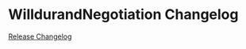 # WilldurandNegotiation Changelog

[Release Changelog](https://github.com/spryker/willdurand-negotiation/releases)
